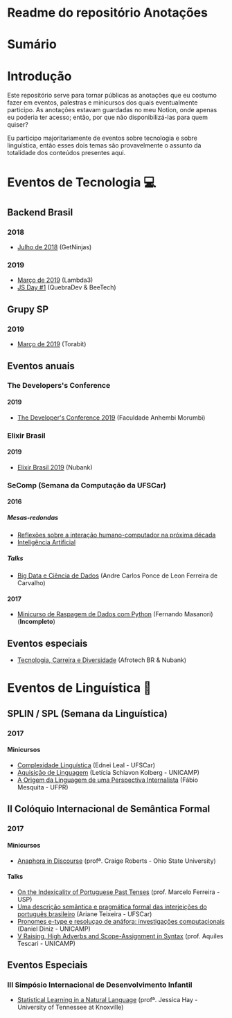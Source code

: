 # Readme do repositório Anotações

# Sumário

# Introdução

Este repositório serve para tornar públicas as anotações que eu costumo fazer em eventos, palestras e minicursos dos quais eventualmente participo. As anotações estavam guardadas no meu Notion, onde apenas eu poderia ter acesso; então, por que não disponibilizá-las para quem quiser? 

Eu participo majoritariamente de eventos sobre tecnologia e sobre linguística, então esses dois temas são provavelmente o assunto da totalidade dos conteúdos presentes aqui.


# Eventos de Tecnologia 💻

## Backend Brasil
### 2018

* [Julho de 2018](https://github.com/guiemi-learning-center/anotacoes/blob/master/eventos_tech/backend_brasil/2018/07_08_2018_getninjas.md) (GetNinjas)
### 2019

* [Março de 2019](https://github.com/guiemi-learning-center/anotacoes/blob/master/eventos_tech/backend_brasil/2019/03_04_lambda3.md) (Lambda3)
* [JS Day #1](https://github.com/guiemi-learning-center/anotacoes/blob/master/eventos_tech/backend_brasil/2019/04_13_2019_beetech.md) (QuebraDev & BeeTech)

## Grupy SP
### 2019

* [Março de 2019](https://github.com/guiemi-learning-center/anotacoes/blob/master/eventos_tech/grupy_sp/2019/03_13_2019_torabit/grupy_torabit.md) (Torabit)

## Eventos anuais

### The Developers's Conference
#### 2019

* [The Developer's Conference 2019](https://github.com/guiemi-learning-center/anotacoes/blob/master/eventos_tech/eventos_anuais/tdc/2019/TDC_2019.md) (Faculdade Anhembi Morumbi)

### Elixir Brasil
#### 2019

* [Elixir Brasil 2019](https://github.com/guiemi-learning-center/anotacoes/blob/master/eventos_tech/eventos_anuais/elixir_brasil/2019/elixir_brasil_2019.md) (Nubank)

### SeComp (Semana da Computação da UFSCar)
#### 2016

##### Mesas-redondas
- [Reflexões sobre a interação humano-computador na próxima década](https://github.com/guiemi-learning-center/anotacoes/blob/master/eventos_tech/eventos_anuais/secomp/2016/mesas-redondas/humano-computador.md)
- [Inteligência Artificial](https://github.com/guiemi-learning-center/anotacoes/blob/master/eventos_tech/eventos_anuais/secomp/2016/mesas-redondas/inteligencia_artificial.md)

##### Talks
- [Big Data e Ciência de Dados](https://github.com/guiemi-learning-center/anotacoes/blob/master/eventos_tech/eventos_anuais/secomp/2016/talks/big_data_data_science.md) (Andre Carlos Ponce de Leon Ferreira de Carvalho)

#### 2017
* [Minicurso de Raspagem de Dados com Python](https://github.com/guiemi-learning-center/anotacoes/blob/master/eventos_tech/eventos_anuais/secomp/2017/raspagem_dados.md) (Fernando Masanori) (**Incompleto**)

## Eventos especiais

* [Tecnologia, Carreira e Diversidade](https://github.com/guiemi-learning-center/anotacoes/blob/master/eventos_tech/eventos_especiais/diversidade_nubank.md) (Afrotech BR & Nubank)

# Eventos de Linguística 🦎

## SPLIN / SPL (Semana da Linguística)
### 2017

#### Minicursos
* [Complexidade Linguística](https://github.com/guiemi-learning-center/anotacoes/blob/master/eventos_linguistica/splin_spl/2017/minicursos/complexidade_linguistica.md) (Ednei Leal - UFSCar)
* [Aquisição de Linguagem](https://github.com/guiemi-learning-center/anotacoes/blob/master/eventos_linguistica/splin_spl/2017/minicursos/aquisicao_linguagem.md) (Letícia Schiavon Kolberg - UNICAMP)
* [A Origem da Linguagem de uma Perspectiva Internalista](https://github.com/guiemi-learning-center/anotacoes/blob/master/eventos_linguistica/splin_spl/2017/minicursos/origem_linguagem.md) (Fábio Mesquita - UFPR)

## II Colóquio Internacional de Semântica Formal
### 2017

#### Minicursos
* [Anaphora in Discourse](https://github.com/guiemi-learning-center/anotacoes/blob/master/eventos_linguistica/coloquio_semantica_formal/2017/minicursos/anaphora_discourse.md) (profª. Craige Roberts - Ohio State University)

#### Talks
* [On the Indexicality of Portuguese Past Tenses](https://github.com/guiemi-learning-center/anotacoes/blob/master/eventos_linguistica/coloquio_semantica_formal/2017/talks/indexicality_past_tenses.md) (prof. Marcelo Ferreira - USP)
* [Uma descrição semântica e pragmática formal das interjeições do português brasileiro](https://github.com/guiemi-learning-center/anotacoes/blob/master/eventos_linguistica/coloquio_semantica_formal/2017/talks/interjeicoes_pb.md) (Ariane Teixeira - UFSCar)
* [Pronomes e-type e resoluçao de anáfora: investigações computacionais](https://github.com/guiemi-learning-center/anotacoes/blob/master/eventos_linguistica/coloquio_semantica_formal/2017/talks/pronomes_e_type.md) (Daniel Diniz - UNICAMP)
* [V Raising, High Adverbs and Scope-Assignment in Syntax](https://github.com/guiemi-learning-center/anotacoes/blob/master/eventos_linguistica/coloquio_semantica_formal/2017/talks/v_raising.md) (prof. Aquiles Tescari - UNICAMP)

## Eventos Especiais

### III Simpósio Internacional de Desenvolvimento Infantil

* [Statistical Learning in a Natural Language](https://github.com/guiemi-learning-center/anotacoes/blob/master/eventos_linguistica/eventos_especiais/statistical_learning.md) (profª. Jessica Hay - University of Tennessee at Knoxville)

